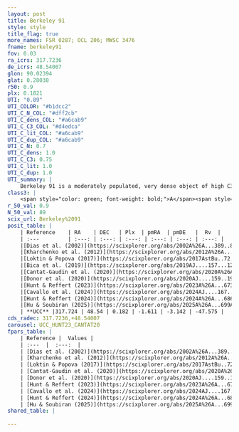 ```yaml
---
layout: post
title: Berkeley 91
style: style
title_flag: true
more_names: FSR 0287; OCL 206; MWSC 3476
fname: berkeley91
fov: 0.03
ra_icrs: 317.7236
de_icrs: 48.54007
glon: 90.02394
glat: 0.28038
r50: 0.9
plx: 0.1821
UTI: "0.89"
UTI_COLOR: "#b1dcc2"
UTI_C_N_COL: "#dff2cb"
UTI_C_dens_COL: "#a6cab9"
UTI_C_C3_COL: "#d4edca"
UTI_C_lit_COL: "#a6cab9"
UTI_C_dup_COL: "#a6cab9"
UTI_C_N: 0.7
UTI_C_dens: 1.0
UTI_C_C3: 0.75
UTI_C_lit: 1.0
UTI_C_dup: 1.0
UTI_summary: |
    Berkeley 91 is a moderately populated, very dense object of high C3 quality. It is very well-studied in the literature.
class3: |
    <span style="color: green; font-weight: bold;">A</span><span style="color: #FFC300; font-weight: bold;">B</span>
r_50_val: 0.9
N_50_val: 89
scix_url: Berkeley%2091
posit_table: |
    | Reference    | RA    | DEC   | Plx  | pmRA  | pmDE   |  Rv  |
    | :---         | :---: | :---: | :---: | :---: | :---: | :---: |
    |[Dias et al. (2002)](https://scixplorer.org/abs/2002A%26A...389..871D) | 317.717 | 48.537 | -- | -3.41 | -2.6 | -- |
    |[Kharchenko et al. (2012)](https://scixplorer.org/abs/2012A%26A...543A.156K) | 317.715 | 48.535 | -- | -3.97 | -0.56 | -- |
    |[Loktin & Popova (2017)](https://scixplorer.org/abs/2017AstBu..72..257L) | 317.715 | 48.537 | -- | -0.791 | 0.163 | -- |
    |[Bica et al. (2019)](https://scixplorer.org/abs/2019AJ....157...12B) | 317.924 | 48.462 | -- | -- | -- | -- |
    |[Cantat-Gaudin et al. (2020)](https://scixplorer.org/abs/2020A%26A...640A...1C) | 317.711 | 48.543 | 0.203 | -1.599 | -2.927 | -- |
    |[Donor et al. (2020)](https://scixplorer.org/abs/2020AJ....159..199D) | 317.715 | 48.535 | -- | -1.56 | -3.43 | -51.1 |
    |[Hunt & Reffert (2023)](https://scixplorer.org/abs/2023A%26A...673A.114H) | 317.72 | 48.542 | 0.21 | -1.675 | -3.241 | -47.546 |
    |[Cavallo et al. (2024)](https://scixplorer.org/abs/2024AJ....167...12C) | 317.713 | 48.537 | 0.198 | -- | -- | -- |
    |[Hunt & Reffert (2024)](https://scixplorer.org/abs/2024A%26A...686A..42H) | 317.72 | 48.542 | 0.21 | -1.675 | -3.241 | -47.546 |
    |[Hu & Soubiran (2025)](https://scixplorer.org/abs/2025A%26A...699A.246H) | 317.713 | 48.537 | -- | -- | -- | -- |
    | **UCC** |317.724 | 48.54 | 0.182 | -1.611 | -3.142 | -47.575 | 
cds_radec: 317.7236,+48.54007
carousel: UCC_HUNT23_CANTAT20
fpars_table: |
    | Reference |  Values |
    | :---  |  :---:  |
    | [Dias et al. (2002)](https://scixplorer.org/abs/2002A%26A...389..871D) | `E(B-V)=1.2, Dist=4100.0, Age=9.35, [Fe/H]=-0.13` |
    | [Kharchenko et al. (2012)](https://scixplorer.org/abs/2012A%26A...543A.156K) | `e_bv=1.299, distance=9471, log_age=8.4` |
    | [Loktin & Popova (2017)](https://scixplorer.org/abs/2017AstBu..72..257L) | `E(B-V)=0.423, Dmod=12.277, logt=9.2` |
    | [Cantat-Gaudin et al. (2020)](https://scixplorer.org/abs/2020A%26A...640A...1C) | `AVNN=4.04, DMNN=13.91, AgeNN=8.8` |
    | [Donor et al. (2020)](https://scixplorer.org/abs/2020AJ....159..199D) | `Fe/H=0.09` |
    | [Hunt & Reffert (2023)](https://scixplorer.org/abs/2023A%26A...673A.114H) | `AV50=3.46, diffAV50=2.61, MOD50=13.134, logAge50=9.269` |
    | [Cavallo et al. (2024)](https://scixplorer.org/abs/2024AJ....167...12C) | `AV50=3.9, dMod50=13.69, logAge50=8.99, [Fe/H]50=-0.35` |
    | [Hunt & Reffert (2024)](https://scixplorer.org/abs/2024A%26A...686A..42H) | `MassJ=1533.19` |
    | [Hu & Soubiran (2025)](https://scixplorer.org/abs/2025A%26A...699A.246H) | `MA22=-0.2, MA23f=-0.1, MA23g=-0.03, MZ23=-0.08, MK24=-0.04, MF24=0.01` |
shared_table: |
    
---
```

